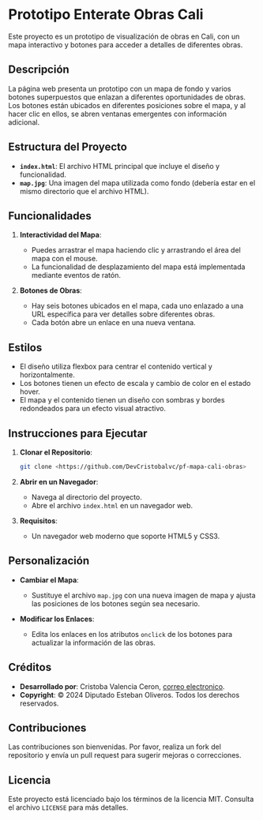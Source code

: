 # Prototipo Enterate Obras Cali

Este proyecto es un prototipo de visualización de obras en Cali, con un mapa interactivo y botones para acceder a detalles de diferentes obras.

## Descripción

La página web presenta un prototipo con un mapa de fondo y varios botones superpuestos que enlazan a diferentes oportunidades de obras. Los botones están ubicados en diferentes posiciones sobre el mapa, y al hacer clic en ellos, se abren ventanas emergentes con información adicional.

## Estructura del Proyecto

- **`index.html`**: El archivo HTML principal que incluye el diseño y funcionalidad.
- **`map.jpg`**: Una imagen del mapa utilizada como fondo (debería estar en el mismo directorio que el archivo HTML).

## Funcionalidades

1. **Interactividad del Mapa**: 
   - Puedes arrastrar el mapa haciendo clic y arrastrando el área del mapa con el mouse.
   - La funcionalidad de desplazamiento del mapa está implementada mediante eventos de ratón.

2. **Botones de Obras**:
   - Hay seis botones ubicados en el mapa, cada uno enlazado a una URL específica para ver detalles sobre diferentes obras.
   - Cada botón abre un enlace en una nueva ventana.

## Estilos

- El diseño utiliza flexbox para centrar el contenido vertical y horizontalmente.
- Los botones tienen un efecto de escala y cambio de color en el estado hover.
- El mapa y el contenido tienen un diseño con sombras y bordes redondeados para un efecto visual atractivo.

## Instrucciones para Ejecutar

1. **Clonar el Repositorio**:
   ```sh
   git clone <https://github.com/DevCristobalvc/pf-mapa-cali-obras>
   ```

2. **Abrir en un Navegador**:
   - Navega al directorio del proyecto.
   - Abre el archivo `index.html` en un navegador web.

3. **Requisitos**:
   - Un navegador web moderno que soporte HTML5 y CSS3.

## Personalización

- **Cambiar el Mapa**:
  - Sustituye el archivo `map.jpg` con una nueva imagen de mapa y ajusta las posiciones de los botones según sea necesario.

- **Modificar los Enlaces**:
  - Edita los enlaces en los atributos `onclick` de los botones para actualizar la información de las obras.

## Créditos

- **Desarrollado por**: Cristoba Valencia Ceron, [correo electronico](cristobalvalencia3002gmail.com).
- **Copyright**: © 2024 Diputado Esteban Oliveros. Todos los derechos reservados.

## Contribuciones

Las contribuciones son bienvenidas. Por favor, realiza un fork del repositorio y envía un pull request para sugerir mejoras o correcciones.

## Licencia

Este proyecto está licenciado bajo los términos de la licencia MIT. Consulta el archivo `LICENSE` para más detalles.
